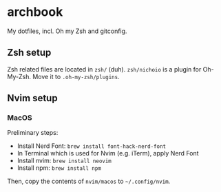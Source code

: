 # archbook
My dotfiles, incl. Oh my Zsh and gitconfig.

## Zsh setup
Zsh related files are located in `zsh/` (duh). `zsh/nichoio` is a plugin for Oh-My-Zsh. Move it to `.oh-my-zsh/plugins`.

## Nvim setup

### MacOS

Preliminary steps:
* Install Nerd Font: `brew install font-hack-nerd-font`
* In Terminal which is used for Nvim (e.g. iTerm), apply Nerd Font
* Install nvim: `brew install neovim`
* Install npm: `brew install npm`

Then, copy the contents of `nvim/macos` to `~/.config/nvim`.
